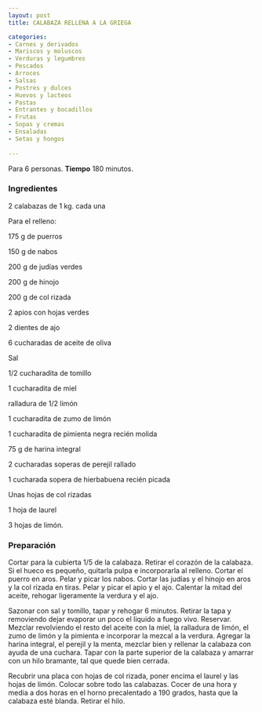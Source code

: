 ```yaml
---
layout: post
title: CALABAZA RELLENA A LA GRIEGA

categories:
- Carnes y derivados
- Mariscos y moluscos
- Verduras y legumbres
- Pescados
- Arroces
- Salsas
- Postres y dulces
- Huevos y lacteos
- Pastas
- Entrantes y bocadillos
- Frutas
- Sopas y cremas
- Ensaladas
- Setas y hongos
 
---
```

Para 6 personas.
<b>Tiempo</b> 180 minutos.

<h3>Ingredientes</h3>

2 calabazas de 1 kg. cada una

Para el relleno:

175 g de puerros

150 g de nabos

200 g de judías verdes

200 g de hinojo

200 g de col rizada

2 apios con hojas verdes

2 dientes de ajo

6 cucharadas de aceite de oliva

Sal

1/2 cucharadita de tomillo

1 cucharadita de miel

ralladura de 1/2 limón

1 cucharadita de zumo de limón

1 cucharadita de pimienta negra recién molida

75 g de harina integral

2 cucharadas soperas de perejil rallado

1 cucharada sopera de hierbabuena recién picada

Unas hojas de col rizadas

1 hoja de laurel

3 hojas de limón.

<h3>Preparación</h3>

Cortar para la cubierta 1/5 de la calabaza. Retirar el corazón de la calabaza. Si el hueco es pequeño, quitarla pulpa e incorporarla al relleno. Cortar el puerro en aros. Pelar y picar los nabos. Cortar las judías y el hinojo en aros y la col rizada en tiras. Pelar y picar el apio y el ajo. Calentar la mitad del aceite, rehogar ligeramente la verdura y el ajo.

Sazonar con sal y tomillo, tapar y rehogar 6 minutos. Retirar la tapa y removiendo dejar evaporar un poco el liquido a fuego vivo. Reservar. Mezclar revolviendo el resto del aceite con la miel, la ralladura de limón, el zumo de limón y la pimienta e incorporar la mezcal a la verdura. Agregar la harina integral, el perejil y la menta, mezclar bien y rellenar la calabaza con ayuda de una cuchara. Tapar con la parte superior de la calabaza y amarrar con un hilo bramante, tal que quede bien cerrada.

Recubrir una placa con hojas de col rizada, poner encima el laurel y las hojas de limón. Colocar sobre todo las calabazas. Cocer de una hora y media a dos horas en el horno precalentado a 190 grados, hasta que la calabaza esté blanda. Retirar el hilo.

